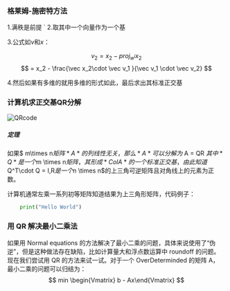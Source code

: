 ### 格莱姆-施密特方法

1.满秩是前提
`
2.取其中一个向量作为一个基

3.公式如*v*和*x*：

$$ v_2 = x_2 - proj_{w^i}x_2 $$ $$ = x_2 - \frac{\vec x_2\cdot \vec v_1 }{\vec v_1 \cdot \vec v_2} $$

4.然后如果有多维的就用多维的形式如此，最后求出其标准正交基

### 计算机求正交基QR分解

![QRcode](http://images.cnitblog.com/blog/533521/201307/23145605-d4d4d7c090a04117ac93542ef3f401ba.png)

##### 定理
如果$ m\times n$矩阵*A*的列线性无关，那么*A*可以分解为$ A = QR $其中*Q*是一个$m \times n$矩阵，其形成*ColA*的一个标准正交基，由此知道$Q^T\cdot Q  = I$,$R$是一个$n \times n$的上三角可逆矩阵且对角线上的元素为正数。

计算机通常左乘一系列初等矩阵知道结果为上三角形矩阵，代码例子：
```python
    print("Hello World")
```

### 用 QR 解决最小二乘法
如果用 Normal equations 的方法解决了最小二乘的问题，具体来说使用了“伪逆”，但是这种做法存在缺陷，比如计算量大和浮点数运算中 roundoff 的问题。现在我们尝试用 QR 的方法来试一试。对于一个 OverDeterminded 的矩阵 A， 最小二乘的问题可以归结为：
$$ min \begin{Vmatrix} b - Ax\end{Vmatrix} $$ 

